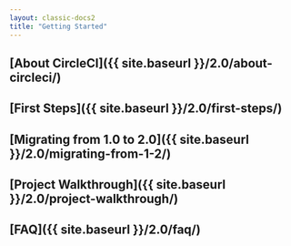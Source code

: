 ```yaml
---
layout: classic-docs2
title: "Getting Started"
---
```


## [About CircleCI]({{ site.baseurl }}/2.0/about-circleci/)
## [First Steps]({{ site.baseurl }}/2.0/first-steps/)
## [Migrating from 1.0 to 2.0]({{ site.baseurl }}/2.0/migrating-from-1-2/)
## [Project Walkthrough]({{ site.baseurl }}/2.0/project-walkthrough/)
## [FAQ]({{ site.baseurl }}/2.0/faq/)
